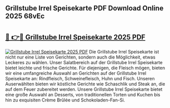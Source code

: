 ## Grillstube Irrel Speisekarte PDF Download Online 2025 68vEc

# <h2><a href="http://gc9l62a.nevu.top/?p=Grillstube+Irrel+Speisekarte">🔗 👉🔴 Grillstube Irrel Speisekarte 2025 PDF</a></h2>

[![Grillstube Irrel Speisekarte 2025 PDF](https://i.imgur.com/dBaPXMq.png)](http://gc9l62a.nevu.top/?p=Grillstube+Irrel+Speisekarte)
Die Grillstube Irrel Speisekarte ist nicht nur eine Liste von Gerichten, sondern auch die Möglichkeit, etwas Leckeres zu wählen. Unser Salatbereich auf der Grillstube Irrel Speisekarte bietet leichte und frische Gerichte. Für diejenigen, die Fleisch mögen, bieten wir eine umfangreiche Auswahl an Gerichten auf der Grillstube Irrel Speisekarte an: Rindfleisch, Schweinefleisch, Huhn und Fisch. Unseren Auserwählten bieten wir köstliche Gerichte wie Schaschlik und Steak an, die auf dem Feuer zubereitet werden. Unsere Grillstube Irrel Speisekarte bietet eine große Auswahl an Desserts, von traditionellen Torten und Kuchen bis hin zu exquisiten Crème Brûlée und Schokoladen-Fan-Si.
